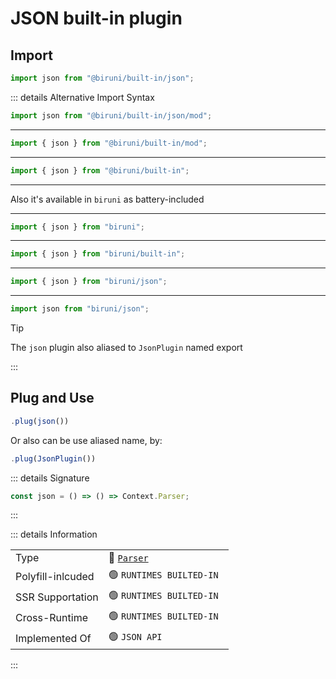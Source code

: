 # JSON built-in plugin

## Import

```typescript
import json from "@biruni/built-in/json";
```

::: details Alternative Import Syntax

```typescript
import json from "@biruni/built-in/json/mod";
```

---

```typescript
import { json } from "@biruni/built-in/mod";
```

---

```typescript
import { json } from "@biruni/built-in";
```

---

Also it's available in `biruni` as battery-included

---

```typescript
import { json } from "biruni";
```

---

```typescript
import { json } from "biruni/built-in";
```

---

```typescript
import { json } from "biruni/json";
```

---

```typescript
import json from "biruni/json";
```

> [!tip]
> The `json` plugin also aliased to `JsonPlugin` named export

:::

## Plug and Use

```typescript
.plug(json())
```

Or also can be use aliased name, by:

```typescript
.plug(JsonPlugin())
```

::: details Signature

```typescript
const json = () => () => Context.Parser;
```

:::

::: details Information

|                   |                                       |
| ----------------- | ------------------------------------- |
| Type              | :jigsaw: [`Parser`](#)                |
| Polyfill-inlcuded | :green_circle: `RUNTIMES BUILTED-IN ` |
| SSR Supportation  | :green_circle: `RUNTIMES BUILTED-IN ` |
| Cross-Runtime     | :green_circle: `RUNTIMES BUILTED-IN ` |
| Implemented Of    | :green_circle: `JSON API`             |

:::
